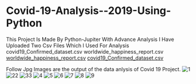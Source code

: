 # Covid-19-Analysis--2019-Using-Python
This Project Is Made By Python-Jupiter With Advance Analysis
I Have Uploaded Two Csv Files Which I Used For Analysis 
covid19_Confirmed_dataset.csv
worldwide_happiness_report.csv
[worldwide_happiness_report.csv](https://github.com/ExRohanIOS/Covid-19-Analysis--2019-Using-Python/files/11199041/worldwide_happiness_report.csv)
[covid19_Confirmed_dataset.csv](https://github.com/ExRohanIOS/Covid-19-Analysis--2019-Using-Python/files/11199043/covid19_Confirmed_dataset.csv)

Follow Jpg Images are the output of the data anlysis of Covid 19 Project.
![1](https://user-images.githubusercontent.com/130452818/231129042-8f8dd6c2-2458-4df5-bea9-504e5b4fa346.png)
![22](https://user-images.githubusercontent.com/130452818/231129663-451a83cb-1acc-4607-9893-0585f550ea63.png)
![33](https://user-images.githubusercontent.com/130452818/231129692-52dc613a-2034-48bd-ab22-b92fad3194f9.png)
![4](https://user-images.githubusercontent.com/130452818/231129097-3022a187-2f5e-497e-a1ff-4110973ba534.png)
![5](https://user-images.githubusercontent.com/130452818/231129106-bde2e9fe-783a-4bc9-a880-2639f8b63958.png)
![6](https://user-images.githubusercontent.com/130452818/231129114-07eaf727-195d-46f0-bd65-d9cfce928888.png)
![7](https://user-images.githubusercontent.com/130452818/231129121-eaa4a017-9671-4062-be36-4a36ae276221.png)
![8](https://user-images.githubusercontent.com/130452818/231129133-69b143b8-719b-431a-91e4-a7767e9a33dd.png)
![9](https://user-images.githubusercontent.com/130452818/231129156-5a6c675c-6a56-4190-8c0a-7e837c3b7fca.png)
